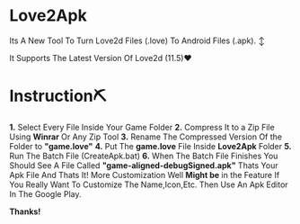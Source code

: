 # Love2Apk

Its A New Tool To Turn Love2d Files (.love) To Android Files (.apk). ↕

It Supports The Latest Version Of Love2d (11.5)❤

# Instruction⛏

**1.** Select Every File Inside Your Game Folder
**2.** Compress It to a Zip File Using **Winrar** Or Any Zip Tool
**3.** Rename The Compressed Version Of the Folder to **"game.love"**
**4.** Put The **game.love** File Inside **Love2Apk** Folder
**5.** Run The Batch File (CreateApk.bat)
**6.** When The Batch File Finishes You Should See A File Called **"game-aligned-debugSigned.apk"** Thats Your Apk File
And Thats It!
More Customization Well **Might be** in the Feature
If You Really Want To Customize The Name,Icon,Etc.
Then Use An Apk Editor In The Google Play.

**Thanks!**
